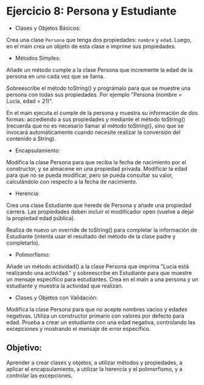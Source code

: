 # Ejercicio 8: Persona y Estudiante

- Clases y Objetos Básicos:
  
Crea una clase ``Persona`` que tenga dos propiedades: ``nombre`` y ``edad``. Luego, en el main crea un objeto de esta clase e imprime sus propiedades.

- Métodos Simples:

Añade un método cumple a la clase Persona que incremente la edad de la persona en uno cada vez que se llama.

Sobreescribe el método toString() y prográmalo para que se muestre una persona con todas sus propiedades. Por ejemplo "Persona (nombre = Lucía, edad = 21)".

En el main ejecuta el cumple de la persona y muestra su información de dos formas: accediendo a sus propiedades y mediante el método toString() (recuerda que no es necesario llamar al método toString(), sino que se invocará automáticamente cuando necesite realizar la conversión del contenido a String).

- Encapsulamiento:

Modifica la clase Persona para que reciba la fecha de nacimiento por el constructor, y se almacene en una propiedad privada. Modificar la edad para que no se pueda modificar, pero se pueda consultar su valor, calculándolo con respecto a la fecha de nacimiento.

- Herencia:

Crea una clase Estudiante que herede de Persona y añade una propiedad carrera. Las propiedades deben incluir el modificador open (vuelve a dejar la propiedad edad pública).

Realiza de nuevo un override de toString() para completar la información de Estudiante (intenta usar el resultado del método de la clase padre y completarlo).

- Polimorfismo:

Añade un método actividad() a la clase Persona que imprima "Lucía está realizando una actividad." y sobreescribe en Estudiante para que muestre un mensaje específico para estudiantes.
Crea en el main a una persona y un estudiante y muestra la actividad que realizan.

- Clases y Objetos con Validación:

Modifica la clase Persona para que no acepte nombres vacíos y edades negativas. Utiliza un constructor primario con valores por defecto para edad.
Prueba a crear un estudiante con una edad negativa, controlando las excepciones y mostrando el mensaje de error específico.

## Objetivo: 
Aprender a crear clases y objetos, a utilizar métodos y propiedades, a aplicar el encapsulamiento, a utilizar la herencia y el polimorfismo, y a controlar las excepciones.
